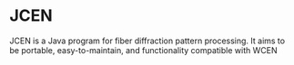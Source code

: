 JCEN
====

JCEN is a Java program for fiber diffraction pattern processing. It aims to be portable, easy-to-maintain, and functionality compatible with WCEN